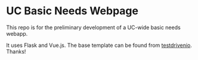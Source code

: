 # UC Basic Needs Webpage

This repo is for the preliminary development of a UC-wide basic needs webapp. 

It uses Flask and Vue.js. 
The base template can be found from [testdrivenio](https://github.com/testdrivenio/flask-vue-crud). Thanks! 

